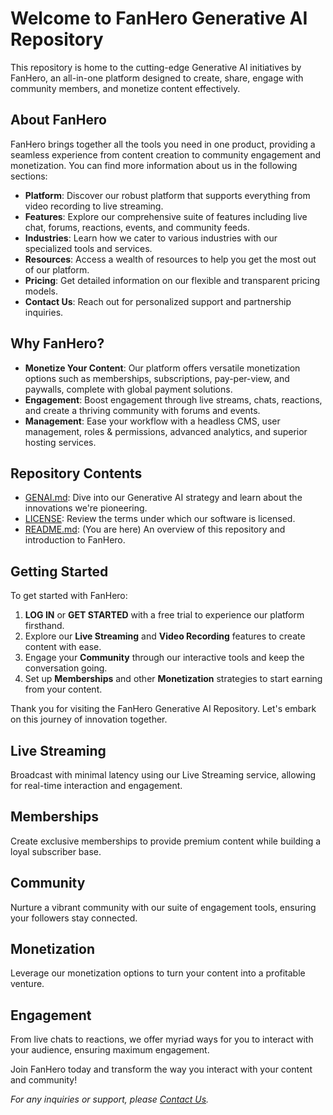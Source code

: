 # Welcome to FanHero Generative AI Repository

This repository is home to the cutting-edge Generative AI initiatives by FanHero, an all-in-one platform designed to create, share, engage with community members, and monetize content effectively.

## About FanHero

FanHero brings together all the tools you need in one product, providing a seamless experience from content creation to community engagement and monetization. You can find more information about us in the following sections:

- **Platform**: Discover our robust platform that supports everything from video recording to live streaming.
- **Features**: Explore our comprehensive suite of features including live chat, forums, reactions, events, and community feeds.
- **Industries**: Learn how we cater to various industries with our specialized tools and services.
- **Resources**: Access a wealth of resources to help you get the most out of our platform.
- **Pricing**: Get detailed information on our flexible and transparent pricing models.
- **Contact Us**: Reach out for personalized support and partnership inquiries.

## Why FanHero?

- **Monetize Your Content**: Our platform offers versatile monetization options such as memberships, subscriptions, pay-per-view, and paywalls, complete with global payment solutions.
- **Engagement**: Boost engagement through live streams, chats, reactions, and create a thriving community with forums and events.
- **Management**: Ease your workflow with a headless CMS, user management, roles & permissions, advanced analytics, and superior hosting services.

## Repository Contents

- [GENAI.md](GENAI.md): Dive into our Generative AI strategy and learn about the innovations we're pioneering.
- [LICENSE](LICENSE): Review the terms under which our software is licensed.
- [README.md](README.md): (You are here) An overview of this repository and introduction to FanHero.

## Getting Started

To get started with FanHero:

1. **LOG IN** or **GET STARTED** with a free trial to experience our platform firsthand.
2. Explore our **Live Streaming** and **Video Recording** features to create content with ease.
3. Engage your **Community** through our interactive tools and keep the conversation going.
4. Set up **Memberships** and other **Monetization** strategies to start earning from your content.

Thank you for visiting the FanHero Generative AI Repository. Let's embark on this journey of innovation together.

## Live Streaming

Broadcast with minimal latency using our Live Streaming service, allowing for real-time interaction and engagement.

## Memberships

Create exclusive memberships to provide premium content while building a loyal subscriber base.

## Community

Nurture a vibrant community with our suite of engagement tools, ensuring your followers stay connected.

## Monetization

Leverage our monetization options to turn your content into a profitable venture.

## Engagement

From live chats to reactions, we offer myriad ways for you to interact with your audience, ensuring maximum engagement.

Join FanHero today and transform the way you interact with your content and community!

*For any inquiries or support, please [Contact Us](#contact-us).*

